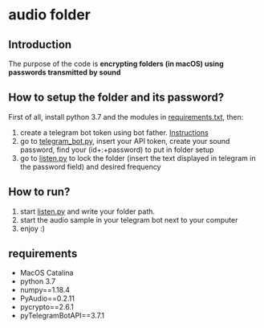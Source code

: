 # audio folder

## Introduction
The purpose of the code is **encrypting folders (in macOS) using passwords transmitted by sound**

## How to setup the folder and its password?
First of all, install python 3.7 and the modules in [requirements.txt](requirements.txt), then:
1) create a telegram bot token using bot father. [Instructions](https://www.siteguarding.com/en/how-to-get-telegram-bot-api-token)
2) go to [telegram_bot.py](maker/telegram_bot.py), insert your API token, create your sound password, find your (id+:+password) to put in folder setup
3) go to [listen.py](receiver/listen.py) to lock the folder (insert the text displayed in telegram in the password field) and desired frequency

## How to run?
1) start [listen.py](receiver/listen.py) and write your folder path.
2) start the audio sample in your telegram bot next to your computer
3) enjoy :)

## requirements
* MacOS Catalina
* python 3.7
* numpy==1.18.4
* PyAudio==0.2.11
* pycrypto==2.6.1
* pyTelegramBotAPI==3.7.1
